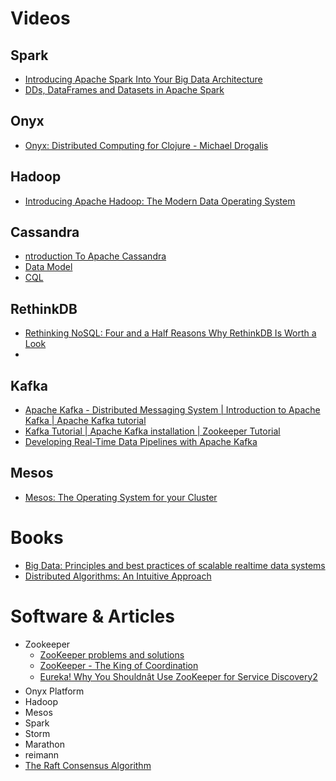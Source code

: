 # Videos

## Spark
* [Introducing Apache Spark Into Your Big Data Architecture](https://www.youtube.com/watch?v=aKFnfSbNkm4)
* [DDs, DataFrames and Datasets in Apache Spark](https://www.youtube.com/watch?v=pZQsDloGB4w)

## Onyx
* [Onyx: Distributed Computing for Clojure - Michael Drogalis](https://www.youtube.com/watch?v=YlfA8hFs2HY)

## Hadoop
* [Introducing Apache Hadoop: The Modern Data Operating System](https://www.youtube.com/watch?v=d2xeNpfzsYI)

## Cassandra
* [ntroduction To Apache Cassandra](https://www.youtube.com/watch?v=B_HTdrTgGNs)
* [Data Model](https://www.youtube.com/playlist?list=PL5-LSMt1y-7712ivfQkYqAu14lq2Mi5Ay)
* [CQL](https://www.youtube.com/watch?v=g5zfpUylx4w)

## RethinkDB
* [Rethinking NoSQL: Four and a Half Reasons Why RethinkDB Is Worth a Look](https://www.youtube.com/watch?v=Ee1v_SuECRk)
* 
## Kafka
* [Apache Kafka - Distributed Messaging System | Introduction to Apache Kafka | Apache Kafka tutorial](https://www.youtube.com/watch?v=BGhlHsFBhLE)
* [Kafka Tutorial | Apache Kafka installation | Zookeeper Tutorial](https://www.youtube.com/watch?v=DFHzbK2Tuak)
* [Developing Real-Time Data Pipelines with Apache Kafka](https://www.youtube.com/watch?v=GRPLRONVDWY)

## Mesos
* [Mesos: The Operating System for your Cluster](https://www.youtube.com/watch?v=gVGZHzRjvo0)

# Books
* [Big Data: Principles and best practices of scalable realtime data systems](https://www.amazon.com/Big-Data-Principles-practices-scalable/dp/1617290343/ref=sr_1_2?ie=UTF8&qid=1468152161&sr=8-2&keywords=big+data)
* [Distributed Algorithms: An Intuitive Approach](https://www.amazon.com/Distributed-Algorithms-Intuitive-Approach-Press/dp/0262026775/ref=sr_1_1?s=books&ie=UTF8&qid=1468152360&sr=1-1&keywords=distributed+systems)

# Software & Articles
* Zookeeper
  * [ZooKeeper problems and solutions](https://www.ibm.com/support/knowledgecenter/SSCRJU_4.0.0/com.ibm.streams.pd.doc/doc/containerstreamszookeeper.html)
  * [ZooKeeper - The King of Coordination](https://www.elastic.co/blog/found-zookeeper-king-of-coordination)
  * [Eureka! Why You Shouldnât Use ZooKeeper for Service Discovery2](https://tech.knewton.com/blog/2014/12/eureka-shouldnt-use-zookeeper-service-discovery/)
* Onyx Platform
* Hadoop
* Mesos
* Spark
* Storm
* Marathon
* reimann
* [The Raft Consensus Algorithm](https://raft.github.io/)
